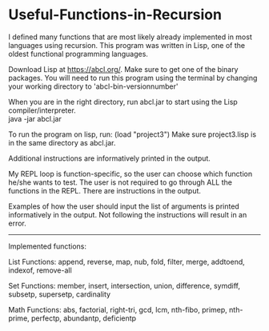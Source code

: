 # Useful-Functions-in-Recursion
I defined many functions that are most likely already implemented in most languages using recursion. This program was written in Lisp, one of the oldest functional programming languages.

Download Lisp at https://abcl.org/. Make sure to get one of the binary packages. You will need to run this program using the terminal by changing your working directory to 'abcl-bin-versionnumber'

When you are in the right directory, run abcl.jar to start using the Lisp compiler/interpreter.  
java -jar abcl.jar

To run the program on lisp, run: (load "project3")
Make sure project3.lisp is in the same directory as abcl.jar.

Additional instructions are informatively printed in the output.

My REPL loop is function-specific, so the user can choose which function he/she wants to test. The user is not required to go through ALL the functions in the REPL. There are instructions in the output.

Examples of how the user should input the list of arguments is printed informatively in the output. Not following the instructions will result in an error.

**************************************
Implemented functions:

List Functions:
append,
reverse,
map,
nub,
fold,
filter,
merge,
addtoend,
indexof,
remove-all

Set Functions:
member,
insert,
intersection,
union,
difference,
symdiff,
subsetp,
supersetp,
cardinality

Math Functions:
abs,
factorial,
right-tri,
gcd,
lcm,
nth-fibo,
primep,
nth-prime,
perfectp,
abundantp,
deficientp
